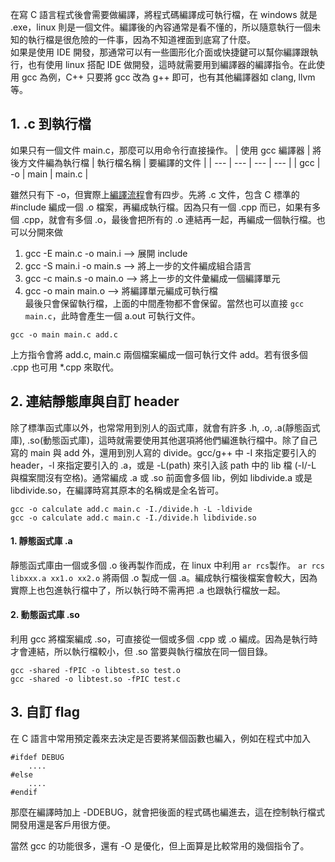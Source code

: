 在寫 C 語言程式後會需要做編譯，將程式碼編譯成可執行檔，在 windows 就是 .exe，linux 則是一個文件。編譯後的內容通常是看不懂的，所以隨意執行一個未知的執行檔是很危險的一件事，因為不知道裡面到底寫了什麼。\
如果是使用 IDE 開發，那通常可以有一些圖形化介面或快捷鍵可以幫你編譯跟執行，也有使用 linux 搭配 IDE 做開發，這時就需要用到編譯器的編譯指令。在此使用 gcc 為例，C++ 只要將 gcc 改為 g++ 即可，也有其他編譯器如 clang, llvm 等。

## 1. .c 到執行檔
如果只有一個文件 main.c，那麼可以用命令行直接操作。
| 使用 gcc 編譯器 | 將後方文件編為執行檔 | 執行檔名稱 | 要編譯的文件 |
| --- | --- | --- | --- |
| gcc | -o | main | main.c |

雖然只有下 -o，但實際上[編譯流程](https://github.com/JrPhy/C_tutorial/blob/main/CH6-%E7%B7%A8%E8%AD%AF%E6%B5%81%E7%A8%8B%E8%88%87%E9%A0%90%E8%99%95%E7%90%86.md)會有四步。先將 .c 文件，包含 C 標準的 #include 編成一個 .o 檔案，再編成執行檔。因為只有一個 .cpp 而已，如果有多個 .cpp，就會有多個 .o，最後會把所有的 .o 連結再一起，再編成一個執行檔。也可以分開來做
1. gcc -E main.c -o main.i --> 展開 include
2. gcc -S main.i -o main.s --> 將上一步的文件編成組合語言
3. gcc -c main.s -o main.o --> 將上一步的文件彙編成一個編譯單元
4. gcc -o main main.o --> 將編譯單元編成可執行檔\
最後只會保留執行檔，上面的中間產物都不會保留。當然也可以直接 ```gcc main.c```，此時會產生一個 a.out 可執行文件。
```
gcc -o main main.c add.c
```
上方指令會將 add.c, main.c 兩個檔案編成一個可執行文件 add。若有很多個 .cpp 也可用 *.cpp 來取代。

## 2. 連結靜態庫與自訂 header
除了標準函式庫以外，也常常用到別人的函式庫，就會有許多 .h, .o, .a(靜態函式庫), .so(動態函式庫)，這時就需要使用其他選項將他們編進執行檔中。除了自己寫的 main 與 add 外，還用到別人寫的 divide。gcc/g++ 中 -I 來指定要引入的 header，-l 來指定要引入的 .a，或是 -L(path) 來引入該 path 中的 lib 檔 (-I/-L 與檔案間沒有空格)。通常編成 .a 或 .so 前面會多個 lib，例如 libdivide.a 或是 libdivide.so，在編譯時寫其原本的名稱或是全名皆可。
```
gcc -o calculate add.c main.c -I./divide.h -L -ldivide
gcc -o calculate add.c main.c -I./divide.h libdivide.so
```

#### 1. 靜態函式庫 .a
靜態函式庫由一個或多個 .o 後再製作而成，在 linux 中利用 ```ar rcs```製作。 ```ar rcs libxxx.a xx1.o xx2.o``` 將兩個 .o 製成一個 .a。編成執行檔後檔案會較大，因為實際上也包進執行檔中了，所以執行時不需再把 .a 也跟執行檔放一起。

#### 2. 動態函式庫 .so
利用 gcc 將檔案編成 .so，可直接從一個或多個 .cpp 或 .o 編成。因為是執行時才會連結，所以執行檔較小，但 .so 當要與執行檔放在同一個目錄。
```
gcc -shared -fPIC -o libtest.so test.o
gcc -shared -o libtest.so -fPIC test.c
```

## 3. 自訂 flag
在 C 語言中常用預定義來去決定是否要將某個函數也編入，例如在程式中加入
```
#ifdef DEBUG
    ....
#else
    ....
#endif
```
那麼在編譯時加上 -DDEBUG，就會把後面的程式碼也編進去，這在控制執行檔式開發用還是客戶用很方便。

當然 gcc 的功能很多，還有 -O 是優化，但上面算是比較常用的幾個指令了。
